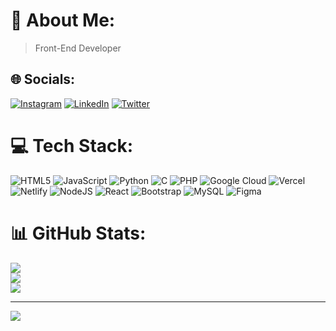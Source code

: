 # 💫 About Me:
>Front-End Developer


## 🌐 Socials:
[![Instagram](https://img.shields.io/badge/Instagram-%23E4405F.svg?logo=Instagram&logoColor=white)](https://instagram.com/developer_minded) [![LinkedIn](https://img.shields.io/badge/LinkedIn-%230077B5.svg?logo=linkedin&logoColor=white)](https://linkedin.com/in/gowtham06) [![Twitter](https://img.shields.io/badge/Twitter-%231DA1F2.svg?logo=Twitter&logoColor=white)](https://twitter.com/G_dev06) 

# 💻 Tech Stack:
![HTML5](https://img.shields.io/badge/html5-%23E34F26.svg?style=for-the-badge&logo=html5&logoColor=white) ![JavaScript](https://img.shields.io/badge/javascript-%23323330.svg?style=for-the-badge&logo=javascript&logoColor=%23F7DF1E) ![Python](https://img.shields.io/badge/python-3670A0?style=for-the-badge&logo=python&logoColor=ffdd54) ![C](https://img.shields.io/badge/c-%2300599C.svg?style=for-the-badge&logo=c&logoColor=white) ![PHP](https://img.shields.io/badge/php-%23777BB4.svg?style=for-the-badge&logo=php&logoColor=white) ![Google Cloud](https://img.shields.io/badge/Google%20Cloud-%234285F4.svg?style=for-the-badge&logo=google-cloud&logoColor=white) ![Vercel](https://img.shields.io/badge/vercel-%23000000.svg?style=for-the-badge&logo=vercel&logoColor=white) ![Netlify](https://img.shields.io/badge/netlify-%23000000.svg?style=for-the-badge&logo=netlify&logoColor=#00C7B7) ![NodeJS](https://img.shields.io/badge/node.js-6DA55F?style=for-the-badge&logo=node.js&logoColor=white) ![React](https://img.shields.io/badge/react-%2320232a.svg?style=for-the-badge&logo=react&logoColor=%2361DAFB) ![Bootstrap](https://img.shields.io/badge/bootstrap-%23563D7C.svg?style=for-the-badge&logo=bootstrap&logoColor=white) ![MySQL](https://img.shields.io/badge/mysql-%2300f.svg?style=for-the-badge&logo=mysql&logoColor=white) 	![Figma](https://img.shields.io/badge/figma-%23F24E1E.svg?style=for-the-badge&logo=figma&logoColor=white)
# 📊 GitHub Stats:
![](https://github-readme-stats.vercel.app/api?username=gowtham0612&theme=dark&hide_border=false&include_all_commits=true&count_private=false)<br/>
![](https://github-readme-streak-stats.herokuapp.com/?user=gowtham0612&theme=dark&hide_border=false)<br/>
![](https://github-readme-stats.vercel.app/api/top-langs/?username=gowtham0612&theme=dark&hide_border=false&include_all_commits=true&count_private=false&layout=compact)

---
[![](https://visitcount.itsvg.in/api?id=gowtham0612&icon=0&color=0)](https://visitcount.itsvg.in)

<!-- Proudly created with GPRM ( https://gprm.itsvg.in ) -->
